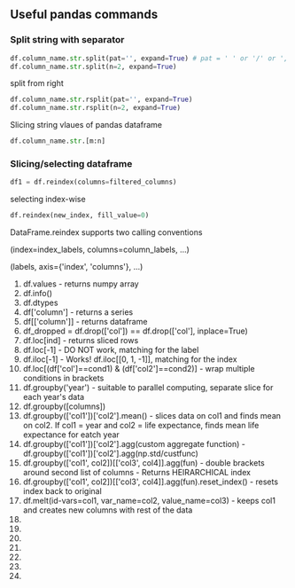 ## Useful pandas commands

### Split string with separator
```python
df.column_name.str.split(pat='', expand=True) # pat = ' ' or '/' or ',' etc.
df.column_name.str.split(n=2, expand=True)
```
split from right
```python
df.column_name.str.rsplit(pat='', expand=True)
df.column_name.str.rsplit(n=2, expand=True)
```
Slicing string vlaues of pandas dataframe
```python
df.column_name.str.[m:n]
```

### Slicing/selecting dataframe
```python
df1 = df.reindex(columns=filtered_columns)
```
selecting index-wise
```python
df.reindex(new_index, fill_value=0)
```
DataFrame.reindex supports two calling conventions

(index=index_labels, columns=column_labels, ...)

(labels, axis={'index', 'columns'}, ...)

1. df.values - returns numpy array
2. df.info()
3. df.dtypes
4. df['column'] - returns a series
5. df[['column']] - returns dataframe
6. df_dropped = df.drop(['col']) == df.drop(['col'], inplace=True)
7. df.loc[ind] - returns sliced rows
8. df.loc[-1] - DO NOT work, matching for the label
9. df.iloc[-1] - Works! df.iloc[[0, 1, -1]], matching for the index
10. df.loc[(df['col']==cond1) & (df['col2']==cond2)] - wrap multiple conditions in brackets
11. df.groupby('year') - suitable to parallel computing, separate slice for each year's data
12. df.groupby([columns])
13. df.groupby(['col1'])['col2'].mean() - slices data on col1 and finds mean on col2. If col1 = year and col2 = life expectance, finds mean life expectance for eatch year
14. df.groupby(['col1'])['col2'].agg(custom aggregate function) -  df.groupby(['col1'])['col2'].agg(np.std/custfunc)
15. df.groupby(['col1', col2])[['col3', col4]].agg(fun) - double brackets around second list of columns - Returns HEIRARCHICAL index
16. df.groupby(['col1', col2])[['col3', col4]].agg(fun).reset_index() - resets index back to original
17. df.melt(id-vars=col1, var_name=col2, value_name=col3) - keeps col1 and creates new columns with rest of the data
18. 
19. 
20. 
21.  
22. 
23. 
24. 
